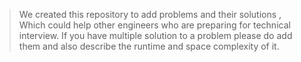 > We created this repository to add problems and their solutions , Which could help other engineers who are preparing for technical interview. If you have multiple solution to a problem please do add them and also describe the runtime and space complexity of it.
